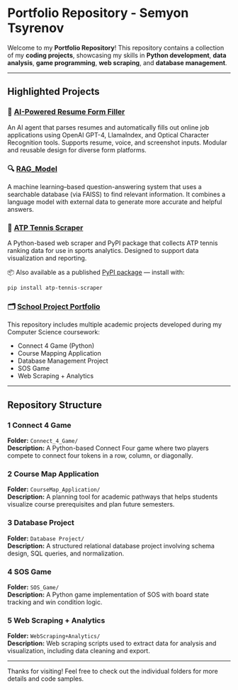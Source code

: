# Portfolio Repository - Semyon Tsyrenov

Welcome to my **Portfolio Repository**! This repository contains a collection of my **coding projects**, showcasing my skills in **Python development**, **data analysis**, **game programming**, **web scraping**, and **database management**.

---

## Highlighted Projects

### 🤖 [AI-Powered Resume Form Filler](https://github.com/Semne77/Workflow_Agent.git)
An AI agent that parses resumes and automatically fills out online job applications using OpenAI GPT-4, LlamaIndex, and Optical Character Recognition tools. Supports resume, voice, and screenshot inputs. Modular and reusable design for diverse form platforms.

### 🔍 [RAG_Model](https://github.com/Semne77/RAG_Model)
A machine learning–based question-answering system that uses a searchable database (via FAISS) to find relevant information. It combines a language model with external data to generate more accurate and helpful answers.

### 🎾 [ATP Tennis Scraper](https://github.com/Semne77/atp_tennis_scraper)
A Python-based web scraper and PyPI package that collects ATP tennis ranking data for use in sports analytics. Designed to support data visualization and reporting.

📦 Also available as a published [PyPI package](https://pypi.org/project/atp-tennis-scraper/) — install with:
```bash
pip install atp-tennis-scraper
```


### 🗂 [School Project Portfolio](https://github.com/Semne77/Portfolio)
This repository includes multiple academic projects developed during my Computer Science coursework:
- Connect 4 Game (Python)
- Course Mapping Application
- Database Management Project
- SOS Game
- Web Scraping + Analytics

---

## Repository Structure

### 1️ Connect 4 Game  
**Folder:** `Connect_4_Game/`  
**Description:** A Python-based Connect Four game where two players compete to connect four tokens in a row, column, or diagonally.

### 2️ Course Map Application  
**Folder:** `CourseMap_Application/`  
**Description:** A planning tool for academic pathways that helps students visualize course prerequisites and plan future semesters.

### 3️ Database Project   
**Folder:** `Database Project/`  
**Description:** A structured relational database project involving schema design, SQL queries, and normalization.

### 4️ SOS Game  
**Folder:** `SOS_Game/`  
**Description:** A Python game implementation of SOS with board state tracking and win condition logic.

### 5️ Web Scraping + Analytics   
**Folder:** `WebScraping+Analytics/`  
**Description:** Web scraping scripts used to extract data for analysis and visualization, including data cleaning and export.

---

Thanks for visiting! Feel free to check out the individual folders for more details and code samples.
